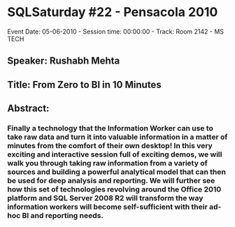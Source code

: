 # SQLSaturday #22 - Pensacola 2010
Event Date: 05-06-2010 - Session time: 00:00:00 - Track: Room 2142 - MS TECH
## Speaker: Rushabh Mehta
## Title: From Zero to BI in 10 Minutes
## Abstract:
### Finally a technology that the Information Worker can use to take raw data and turn it into valuable information in a matter of minutes from the comfort of their own desktop! In this very exciting and interactive session full of exciting demos, we will walk you through taking raw information from a variety of sources and building a powerful analytical model that can then be used for deep analysis and reporting. We will further see how this set of technologies revolving around the Office 2010 platform and SQL Server 2008 R2 will transform the way information workers will become self-sufficient with their ad-hoc BI and reporting needs.
